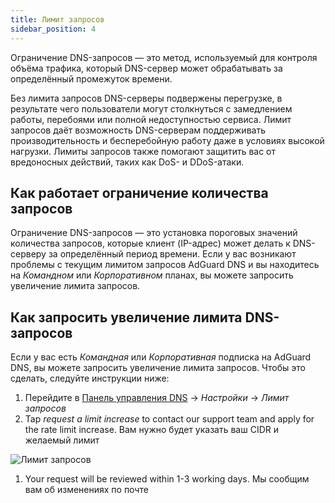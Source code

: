 ```yaml
---
title: Лимит запросов
sidebar_position: 4
---
```


Ограничение DNS-запросов — это метод, используемый для контроля объёма трафика, который DNS-сервер может обрабатывать за определённый промежуток времени.

Без лимита запросов DNS-серверы подвержены перегрузке, в результате чего пользователи могут столкнуться с замедлением работы, перебоями или полной недоступностью сервиса. Лимит запросов даёт возможность DNS-серверам поддерживать производительность и бесперебойную работу даже в условиях высокой нагрузки. Лимиты запросов также помогают защитить вас от вредоносных действий, таких как DoS- и DDoS-атаки.

## Как работает ограничение количества запросов

Ограничение DNS-запросов — это установка пороговых значений количества запросов, которые клиент (IP-адрес) может делать к DNS-серверу за определённый период времени. Если у вас возникают проблемы с текущим лимитом запросов AdGuard DNS и вы находитесь на _Командном_ или _Корпоративном_ планах, вы можете запросить увеличение лимита запросов.

## Как запросить увеличение лимита DNS-запросов

Если у вас есть _Командная_ или _Корпоративная_ подписка на AdGuard DNS, вы можете запросить увеличение лимита запросов. Чтобы это сделать, следуйте инструкции ниже:

1. Перейдите в [Панель управления DNS](https://adguard-dns.io/dashboard/) → _Настройки_ → _Лимит запросов_
2. Tap _request a limit increase_ to contact our support team and apply for the rate limit increase. Вам нужно будет указать ваш CIDR и желаемый лимит

![Лимит запросов](https://cdn.adtidy.org/content/kb/dns/private/rate_limit.png)

1. Your request will be reviewed within 1-3 working days. Мы сообщим вам об изменениях по почте
